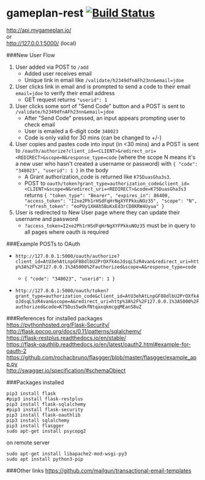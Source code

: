 # gameplan-rest   [![Build Status](https://travis-ci.com/hmaya1/gameplan-rest.svg?token=tzVy2xkvpXAr6ksz4g41&branch=master)](https://travis-ci.com/hmaya1/gameplan-rest)    
http://api.mygameplan.io/   
or  
http://127.0.0.1:5000/  (local)  

###New User Flow
1. User added via POST to `/add`
    * Added user receives email
    * Unique link in email like `/validate/h2349dfnAFh23nn&email=jdoe`
2. User clicks link in email and is prompted to send a code to their email `email=jdoe` to verify their email address
    * GET request returns `"userid": 1`
3. User clicks some sort of "Send Code" button and a POST is sent to `/validate/h2349dfnAFh23nn&email=jdoe`
    * After "Send Code" pressed, an input appears prompting user to check email
    * User is emailed a 6-digit code `348023`
    * Code is only valid for 30 mins (can be changed to +/-)
4. User copies and pastes code into input (in <30 mins) and a POST is sent to `/oauth/authorize?client_id=<CLIENT>&redirect_uri=<REDIRECT>&scope=N&response_type=code` 
(where the scope N means it's a new user who hasn't created a username or password) with
`{
  "code": "348023",
  "userid": 1
}` in the body
    * A Grant authorization_code is returned like `K75DuasGha3s3`.
    * POST to `oauth/token?grant_type=authorization_code&client_id=<CLIENT>&scope=N&redirect_uri=<REDIRECT>&code=K75DuasGha3s3` returns 
`{
  "token_type": "Bearer",
  "expires_in": 86400,
  "access_token": "I2xe2Ph1rHSdFqHrNgXYFPkkuNOz35",
  "scope": "N",
  "refresh_token": "eoPUy1XHAh5BuKxEd3rCD8KRW4Uyua"
}`
5. User is redirected to New User page where they can update their username and password
    * `?access_token=I2xe2Ph1rHSdFqHrNgXYFPkkuNOz35` must be in query to all pages where oauth is required


###Example POSTs to OAuth
* `http://127.0.0.1:5000/oauth/authorize?client_id=AtU3ehAtLnpGF88dlbU2PrOXfk4oJdsqL5zR4van&redirect_uri=http%3A%2F%2F127.0.0.1%3A5000%2Fauthorized&scope=A&response_type=code`
    * `{
 "code": "348023",
 "userid": 1 }`
 
* `http://127.0.0.1:5000/oauth/token?grant_type=authorization_code&client_id=AtU3ehAtLnpGF88dlbU2PrOXfk4oJdsqL5zR4van&scope=A&redirect_uri=http%3A%2F%2F127.0.0.1%3A5000%2Fauthorized&code=K75Dus5wdkfNtqaxqkmcgqMEanS8uZ`





###References for installed packages  
https://pythonhosted.org/Flask-Security/  
http://flask.pocoo.org/docs/0.11/patterns/sqlalchemy/  
https://flask-restplus.readthedocs.io/en/stable/   
https://flask-oauthlib.readthedocs.io/en/latest/oauth2.html#example-for-oauth-2   
https://github.com/rochacbruno/flasgger/blob/master/flasgger/example_app.py   
http://swagger.io/specification/#schemaObject   


###Packages installed
```
pip3 install flask
#pip3 install flask-restplus
pip3 install flask-sqlalchemy
#pip3 install flask-security
pip3 install flask-oauthlib
pip3 install sqlalchemy
pip3 install flasgger
sudo apt-get install psycopg2
```
on remote server
``` 
sudo apt-get install libapache2-mod-wsgi-py3
sudo apt install python3-pip
```

###Other links
https://github.com/mailgun/transactional-email-templates



